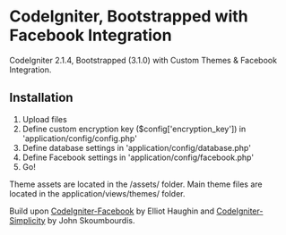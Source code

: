 CodeIgniter, Bootstrapped with Facebook Integration
=====================================

CodeIgniter 2.1.4, Bootstrapped (3.1.0) with Custom Themes &amp; Facebook Integration.

## Installation

1. Upload files
2. Define custom encryption key ($config['encryption_key']) in 'application/config/config.php' 
3. Define database settings in 'application/config/database.php'
4. Define Facebook settings in 'application/config/facebook.php'
5. Go!

Theme assets are located in the /assets/ folder. Main theme files are located in the application/views/themes/ folder.

Build upon [CodeIgniter-Facebook](https://github.com/elliothaughin/codeigniter-facebook) by Elliot Haughin and [CodeIgniter-Simplicity](https://github.com/scoumbourdis/codeigniter-simplicity) by John Skoumbourdis.